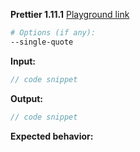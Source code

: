 <!--

BEFORE SUBMITTING AN ISSUE:

1. Search for your issue on GitHub: https://github.com/prettier/prettier/issues
   A large number of opened issues are duplicates of existing issues.
   If someone has already opened an issue for what you are experiencing,
   you do not need to open a new issue.
   
2. If you are requesting a new option, your request will almost certainly be denied.
   Please read why here: https://prettier.io/docs/en/option-philosophy.html

3. If your issue is with a prettier editor extension or add-on, please open the
   issue in the repo for that extension or add-on, instead of this repo.

-->

<!-- For ugly or incorrect code issues: Please use the below template.

Tip! Don't write this stuff manually.

1. Go to https://prettier.io/playground
2. Paste your code and set options
3. Press the "Report issue" button in the lower right

-->

**Prettier 1.11.1**
[Playground link](https://prettier.io/playground/#.....)
```sh
# Options (if any):
--single-quote
```

**Input:**
```jsx
// code snippet
```

**Output:**
```jsx
// code snippet
```

**Expected behavior:**
